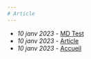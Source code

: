 ```yaml
---
# Article
---
```


+ *10 janv 2023* - [MD Test](mdtest.html)
+ *10 janv 2023* - [Article](article.html)
+ *10 janv 2023* - [Accueil](accueil.html)

